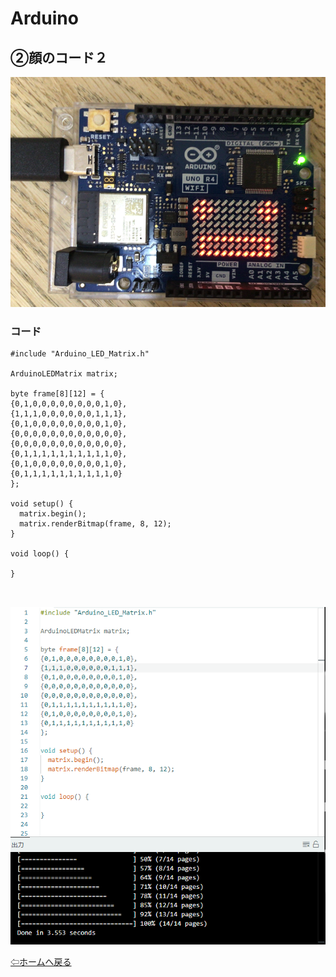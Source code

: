 # Arduino

## ②顔のコード２

![](a2-2.png)

### コード


```
#include "Arduino_LED_Matrix.h"

ArduinoLEDMatrix matrix;

byte frame[8][12] = {
{0,1,0,0,0,0,0,0,0,0,1,0},
{1,1,1,0,0,0,0,0,0,1,1,1},
{0,1,0,0,0,0,0,0,0,0,1,0},
{0,0,0,0,0,0,0,0,0,0,0,0},
{0,0,0,0,0,0,0,0,0,0,0,0},
{0,1,1,1,1,1,1,1,1,1,1,0},
{0,1,0,0,0,0,0,0,0,0,1,0},
{0,1,1,1,1,1,1,1,1,1,1,0}
};

void setup() {
  matrix.begin();
  matrix.renderBitmap(frame, 8, 12);
}

void loop() {

}



```

![](a2-1.png)

[⇦ホームへ戻る](README.md)

